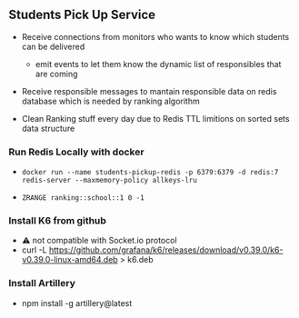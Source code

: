 ## Students Pick Up Service

- Receive connections from monitors who wants to know which students can be delivered
  - emit events to let them know the dynamic list of responsibles that are coming

- Receive responsible messages to mantain responsible data on redis database which is needed by ranking algorithm

- Clean Ranking stuff every day due to Redis TTL limitions on sorted sets data structure
### Run Redis Locally with docker

- `docker run --name students-pickup-redis -p 6379:6379 -d redis:7 redis-server --maxmemory-policy allkeys-lru`

- `ZRANGE ranking::school::1 0 -1`

### Install K6 from github

- :warning: not compatible with Socket.io protocol
- curl -L https://github.com/grafana/k6/releases/download/v0.39.0/k6-v0.39.0-linux-amd64.deb > k6.deb

### Install Artillery

- npm install -g artillery@latest
